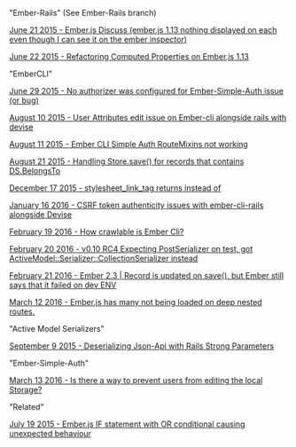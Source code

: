 "Ember-Rails" (See Ember-Rails branch)

[June 21 2015 - Ember.js Discuss (ember.js 1.13 nothing displayed on each even though I can see it on the ember inspector)](http://discuss.emberjs.com/t/ember-js-1-13-nothing-displayed-on-each-even-though-i-can-see-it-on-the-ember-inspector/8237/2)

[June 22 2015 - Refactoring Computed Properties on Ember.js 1.13](http://stackoverflow.com/questions/30977856/refactoring-computed-properties-on-ember-js-1-13)

"EmberCLI"

[June 29 2015 - No authorizer was configured for Ember-Simple-Auth issue (or bug)](http://stackoverflow.com/questions/31108995/no-authorizer-was-configured-for-ember-simple-auth-issue-or-bug)

[August 10 2015 - User Attributes edit issue on Ember-cli alongside rails with devise](http://stackoverflow.com/questions/31932844/user-attributes-edit-issue-on-ember-cli-alongside-rails-with-devise)

[August 11 2015 - Ember CLI Simple Auth RouteMixins not working](http://stackoverflow.com/questions/31933928/ember-cli-simple-auth-routemixins-not-working)

[August 21 2015 - Handling Store.save() for records that contains DS.BelongsTo](http://stackoverflow.com/questions/32146860/handling-store-save-for-records-that-contains-ds-belongsto)

[December 17 2015 - stylesheet_link_tag returns <base href=“/”> instead of <link>](http://stackoverflow.com/questions/34330704/stylesheet-link-tag-returns-base-href-instead-of-link)

[January 16 2016 - CSRF token authenticity issues with ember-cli-rails alongside Devise](https://stackoverflow.com/questions/34833100/csrf-token-authenticity-issues-with-ember-cli-rails-alongside-devise)

[February 19 2016 - How crawlable is Ember Cli?](https://stackoverflow.com/questions/35495261/how-crawlable-is-ember-cli)

[February 20 2016 - v0.10 RC4 Expecting PostSerializer on test, got ActiveModel::Serializer::CollectionSerializer instead](https://stackoverflow.com/questions/35520288/v0-10-rc4-expecting-postserializer-on-test-got-activemodelserializercoll)

[February 21 2016 - Ember 2.3 | Record is updated on save(), but Ember still says that it failed on dev ENV](https://stackoverflow.com/questions/35534260/ember-2-3-record-is-updated-on-save-but-ember-still-says-that-it-failed-on)

[March 12 2016 - Ember.js has many not being loaded on deep nested routes.](https://stackoverflow.com/questions/35967672/ember-js-has-many-not-being-loaded-on-deep-nested-routes)

"Active Model Serializers"

[September 9 2015 - Deserializing Json-Api with Rails Strong Parameters](http://stackoverflow.com/questions/32491360/deserializing-json-api-with-rails-strong-parameters)

"Ember-Simple-Auth"

[March 13 2016 - Is there a way to prevent users from editing the local Storage?](https://stackoverflow.com/questions/35973302/is-there-a-way-to-prevent-users-from-editing-the-local-storage-session)

"Related"

[July 19 2015 - Ember.js IF statement with OR conditional causing unexpected behaviour](http://stackoverflow.com/questions/31504710/ember-js-if-statement-with-or-conditional-causing-unexpected-behaviour)
